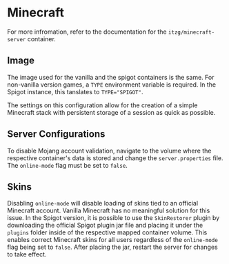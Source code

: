 # Minecraft

For more infromation, refer to the documentation for the `itzg/minecraft-server` container.

## Image

The image used for the vanilla and the spigot containers is the same. For non-vanilla version games, a `TYPE` environment variable is required. In the Spigot instance, this tanslates to `TYPE="SPIGOT"`.

The settings on this configuration allow for the creation of a simple Minecraft stack with persistent storage of a session as quick as possible.

## Server Configurations

To disable Mojang account validation, navigate to the volume where the respective container's data is stored and change the `server.properties` file. The `online-mode` flag must be set to `false`.

## Skins
Disabling `online-mode` will disable loading of skins tied to an official Minecraft account. Vanilla Minecraft has no meaningful solution for this issue.
In the Spigot version, it is possible to use the `SkinRestorer` plugin by downloading the official Spigot plugin jar file and placing it under the `plugins` folder inside of the respective mapped container volume. This enables correct Minecraft skins for all users regardless of the `online-mode` flag being set to `false`. After placing the jar, restart the server for changes to take effect.
